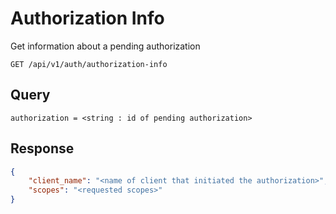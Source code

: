 # Authorization Info
Get information about a pending authorization

`GET /api/v1/auth/authorization-info`

## Query
```
authorization = <string : id of pending authorization>
```

## Response
```json
{
    "client_name": "<name of client that initiated the authorization>",
    "scopes": "<requested scopes>"
}
```